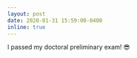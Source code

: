 ```yaml
---
layout: post
date: 2020-01-31 15:59:00-0400
inline: true
---
```


I passed my doctoral preliminary exam! 😎